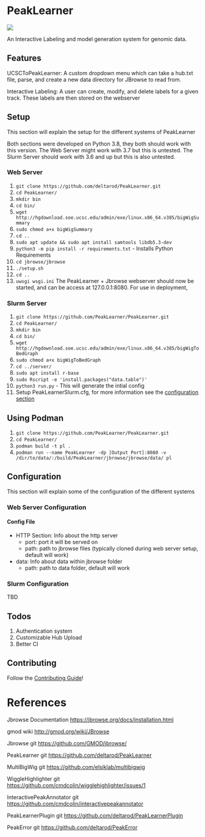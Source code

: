 # PeakLearner
![](https://travis-ci.com/PeakLearner/PeakLearner.svg?branch=master)

An Interactive Labeling and model generation system for genomic data.

## Features

UCSCToPeakLearner: A custom dropdown menu which can take a hub.txt file, parse, and create a new data directory for JBrowse to read from.

Interactive Labeling: A user can create, modify, and delete labels for a given track. These labels are then stored on the webserver

## Setup
This section will explain the setup for the different systems of PeakLearner

Both sections were developed on Python 3.8, they both should work with this version.
The Web Server might work with 3.7 but this is untested.
The Slurm Server should work with 3.6 and up but this is also untested. 

### Web Server
1. `git clone https://github.com/deltarod/PeakLearner.git`
2. `cd PeakLearner/`
3. `mkdir bin`
4. `cd bin/`
5. `wget http://hgdownload.soe.ucsc.edu/admin/exe/linux.x86_64.v385/bigWigSummary`
6. `sudo chmod a+x bigWigSummary`
7. `cd ..`
9. `sudo apt update && sudo apt install samtools libdb5.3-dev`
10. `python3 -m pip install -r requirements.txt` - Installs Python Requirements
11. `cd jbrowse/jbrowse`
12. `./setup.sh`
13. `cd ..`
14. `uwsgi wsgi.ini`
The PeakLearner + Jbrowse webserver should now be started, and can be access at 127.0.0.1:8080.
For use in deployment, 

### Slurm Server
1. `git clone https://github.com/PeakLearner/PeakLearner.git`
2. `cd PeakLearner/`
3. `mkdir bin`
4. `cd bin/`
5. `wget http://hgdownload.soe.ucsc.edu/admin/exe/linux.x86_64.v385/bigWigToBedGraph`
6. `sudo chmod a+x bigWigToBedGraph`
7. `cd ../server/`
8. `sudo apt install r-base`
9. `sudo Rscript -e 'install.packages("data.table")'`
10. `python3 run.py` - This will generate the intial config
11. Setup PeakLearnerSlurm.cfg, for more information see the [configuration section](#configuration)


## Using Podman
1. `git clone https://github.com/PeakLearner/PeakLearner.git`
2. `cd PeakLearner/`
3. `podman build -t pl .`
4. `podman run --name PeakLearner -dp [Output Port]:8080 -v /dir/to/data/:/build/PeakLearner/jbrowse/jbrowse/data/ pl`

## Configuration
This section will explain some of the configuration of the different systems

### Web Server Configuration

#### Config File
- HTTP Section: Info about the http server
    - port: port it will be served on
    - path: path to jbrowse files (typically cloned during web server setup, default will work)
- data: Info about data within jbrowse folder
    - path: path to data folder, default will work


### Slurm Configuration
TBD

## Todos
1. Authentication system
2. Customizable Hub Upload
3. Better CI

## Contributing
Follow the [Contributing Guide](CONTRIBUTING.md)!


# References

Jbrowse Documentation               https://jbrowse.org/docs/installation.html

gmod wiki                           http://gmod.org/wiki/JBrowse

Jbrowse git                         https://github.com/GMOD/jbrowse/

PeakLearner git                     https://github.com/deltarod/PeakLearner

MultiBigWig git                     https://github.com/elsiklab/multibigwig

WiggleHighlighter git               https://github.com/cmdcolin/wigglehighlighter/issues/1

InteractivePeakAnnotator git        https://github.com/cmdcolin/interactivepeakannotator

PeakLearnerPlugin git               https://github.com/deltarod/PeakLearnerPlugin

PeakError git                       https://github.com/deltarod/PeakError
